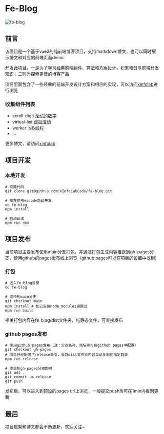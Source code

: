 # Fe-Blog

![fe-blog](https://blog.xinfolab.com/readme/fe-blog.png)

## 前言

该项目是一个基于vue2的纯前端博客项目，支持markdown博文，也可以同时展示博文和对应的前端页面demo

开发此项目，一是为了学习经典前端组件、算法和方案设计，积累和分享前端开发知识；二则为探索更佳的博客产品

项目里面包含了一些经典的前端开发设计方案和相应的实现，可以访问[xinfolab](https://blog.xinfolab.com)进行浏览


### 收集组件列表
+ scroll-digit [滚动的数字](https://blog.xinfolab.com/#/code/scroll-digit) 
+ virtual-list [虚拟滚动](https://blog.xinfolab.com/#/code/virtual-list)
+ worker [js多线程](https://blog.xinfolab.com/#/code/worker)
+ ...

更多博文，请访问[xinfolab](https://blog.xinfolab.com)


## 项目开发

### 本地开发

``` shell
# 克隆代码
git clone git@github.com:xInfoLabCode/fe-blog.git

# 推荐使用vscode启动开发
cd fe-blog
npm install

# 启动调试
npm run dev
```

## 项目发布

当前项目主要发布使用main分支打包，并通过打包生成内容推送到gh-pages分支，使用github的pages发布线上浏览（github pages可以在项目的设置中找到）

### 打包

``` shell
# 进入fe-blog目录
cd fe-blog

# 切换到main分支
git checkout main
npm install # 如已安装node_modules请跳过
npm run build
```

相关打包内容在fe_blog/dist文件夹，纯静态文件，可直接发布

### github pages发布

``` shell
# 使用github pages发布（注：分支名称、域名等可在github pages中配置）
git checkout gh-pages 
# 项目已经配置了release命令，会将dist文件夹内容自动复制到指定目录
npm run release

# 提交到gh-pages分支即可
git add .
git commit -m release
git push
```

发布后，可以进入到预设的pages url上浏览，一般提交push后可在1min内看到更新

## 最后

项目框架和博文都会不断更新，欢迎关注~